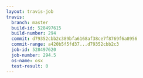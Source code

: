 ```yaml
---
layout: travis-job
travis:
  branch: master
  build-id: 528497615
  build-number: 294
  commit: d79352cbb2c389bfa6168af38ce7f8769f6a8956
  commit-range: a420b5f5fd37...d79352cbb2c3
  job-id: 528497620
  job-number: 294.5
  os-name: osx
  test-result: 0
---
```

